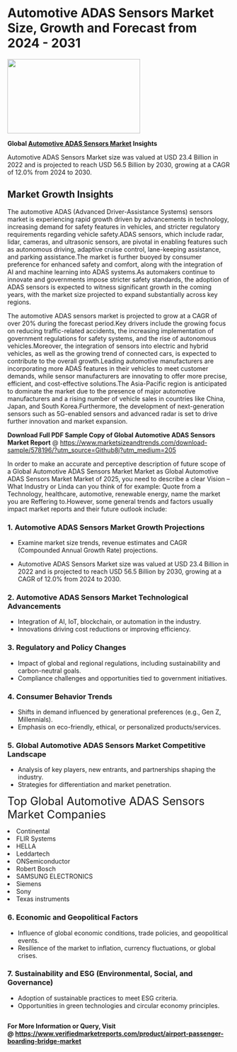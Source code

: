 <H1>Automotive ADAS Sensors Market Size, Growth and Forecast from 2024 - 2031</H1><img class="aligncenter size-medium wp-image-584254" src="https://thirdeyenews.in/wp-content/uploads/2024/09/Global-Market-Research-300x168.jpeg" alt="" width="300" height="168" /><p><strong>Global&nbsp;<a href="https://www.marketsizeandtrends.com/download-sample/578196/?utm_source=Github8j?utm_medium=205">Automotive ADAS Sensors Market</a> Insights</strong></p><p>Automotive ADAS Sensors Market size was valued at USD 23.4 Billion in 2022 and is projected to reach USD 56.5 Billion by 2030, growing at a CAGR of 12.0% from 2024 to 2030.</p><p><h2>Market Growth Insights</h2> <p>The automotive ADAS (Advanced Driver-Assistance Systems) sensors market is experiencing rapid growth driven by advancements in technology, increasing demand for safety features in vehicles, and stricter regulatory requirements regarding vehicle safety.ADAS sensors, which include radar, lidar, cameras, and ultrasonic sensors, are pivotal in enabling features such as autonomous driving, adaptive cruise control, lane-keeping assistance, and parking assistance.The market is further buoyed by consumer preference for enhanced safety and comfort, along with the integration of AI and machine learning into ADAS systems.As automakers continue to innovate and governments impose stricter safety standards, the adoption of ADAS sensors is expected to witness significant growth in the coming years, with the market size projected to expand substantially across key regions.</p> <p>The automotive ADAS sensors market is projected to grow at a CAGR of over 20% during the forecast period.Key drivers include the growing focus on reducing traffic-related accidents, the increasing implementation of government regulations for safety systems, and the rise of autonomous vehicles.Moreover, the integration of sensors into electric and hybrid vehicles, as well as the growing trend of connected cars, is expected to contribute to the overall growth.Leading automotive manufacturers are incorporating more ADAS features in their vehicles to meet customer demands, while sensor manufacturers are innovating to offer more precise, efficient, and cost-effective solutions.The Asia-Pacific region is anticipated to dominate the market due to the presence of major automotive manufacturers and a rising number of vehicle sales in countries like China, Japan, and South Korea.Furthermore, the development of next-generation sensors such as 5G-enabled sensors and advanced radar is set to drive further innovation and market expansion.</p> <p><span class=""><strong>Download Full PDF Sample Copy of Global Automotive ADAS Sensors Market Report</strong> @ <a href="https://www.marketsizeandtrends.com/download-sample/578196/?utm_source=Github8j?utm_medium=205" target="_blank">https://www.marketsizeandtrends.com/download-sample/578196/?utm_source=Github8j?utm_medium=205</a></span></p><p>In order to make an accurate and perceptive description of future scope of a Global&nbsp;Automotive ADAS Sensors Market Market as Global&nbsp;Automotive ADAS Sensors Market Market of 2025, you need to describe a clear Vision &ndash; What Industry or Linda can you think of for example: Quote from a Technology, healthcare, automotive, renewable energy, name the market you are Reffering to.However, some general trends and factors usually impact market reports and their future outlook include:</p><h3>1.&nbsp;<strong>Automotive ADAS Sensors Market Growth Projections</strong></h3><ul><li>Examine market size trends, revenue estimates and CAGR (Compounded Annual Growth Rate) projections.</li><li><p>Automotive ADAS Sensors Market size was valued at USD 23.4 Billion in 2022 and is projected to reach USD 56.5 Billion by 2030, growing at a CAGR of 12.0% from 2024 to 2030.</p></li></ul><h3>2.&nbsp;<strong>Automotive ADAS Sensors Market Technological Advancements</strong></h3><ul><li>Integration of AI, IoT, blockchain, or automation in the industry.</li><li>Innovations driving cost reductions or improving efficiency.</li></ul><h3>3.&nbsp;<strong>Regulatory and Policy Changes</strong></h3><ul><li>Impact of global and regional regulations, including sustainability and carbon-neutral goals.</li><li>Compliance challenges and opportunities tied to government initiatives.</li></ul><h3>4.&nbsp;<strong>Consumer Behavior Trends</strong></h3><ul><li>Shifts in demand influenced by generational preferences (e.g., Gen Z, Millennials).</li><li>Emphasis on eco-friendly, ethical, or personalized products/services.</li></ul><h3>5.&nbsp;<strong>Global Automotive ADAS Sensors Market Competitive Landscape</strong></h3><ul><li>Analysis of key players, new entrants, and partnerships shaping the industry.</li><li>Strategies for differentiation and market penetration.</li></ul><p data-pm-slice="1 1 []"><span style="color: inherit; font-family: inherit; font-size: 25px;">Top Global Automotive ADAS Sensors Market Companies</span></p><div class="" data-test-id=""><p><li>Continental</li><li> FLIR Systems</li><li> HELLA</li><li> Leddartech</li><li> ONSemiconductor</li><li> Robert Bosch</li><li> SAMSUNG ELECTRONICS</li><li> Siemens</li><li> Sony</li><li> Texas instruments</li></p></div><h3>6.&nbsp;<strong>Economic and Geopolitical Factors</strong></h3><ul><li>Influence of global economic conditions, trade policies, and geopolitical events.</li><li>Resilience of the market to inflation, currency fluctuations, or global crises.</li></ul><h3>7.&nbsp;<strong>Sustainability and ESG (Environmental, Social, and Governance)</strong></h3><ul><li>Adoption of sustainable practices to meet ESG criteria.</li><li>Opportunities in green technologies and circular economy principles.</li></ul><h2><strong style="font-size: 14px;">For More Information or Query, Visit @&nbsp;</strong><a style="background-color: #ffffff; font-size: 14px;" href="https://www.marketsizeandtrends.com/report/automotive-adas-sensors-market/" target="_blank">https://www.verifiedmarketreports.com/product/airport-passenger-boarding-bridge-market</a></h2>